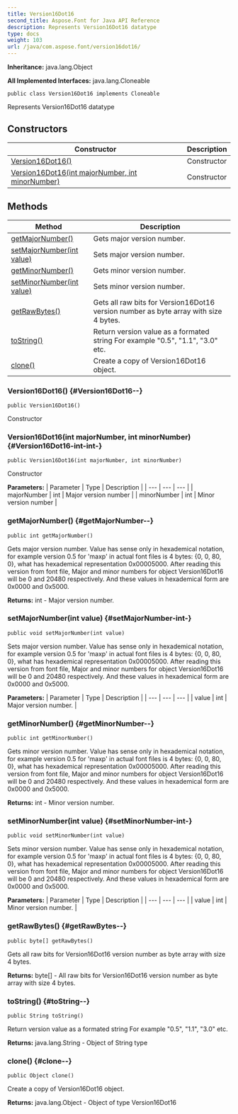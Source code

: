 ```yaml
---
title: Version16Dot16
second_title: Aspose.Font for Java API Reference
description: Represents Version16Dot16 datatype
type: docs
weight: 103
url: /java/com.aspose.font/version16dot16/
---
```

**Inheritance:**
java.lang.Object

**All Implemented Interfaces:**
java.lang.Cloneable
```
public class Version16Dot16 implements Cloneable
```

Represents Version16Dot16 datatype
## Constructors

| Constructor | Description |
| --- | --- |
| [Version16Dot16()](#Version16Dot16--) | Constructor |
| [Version16Dot16(int majorNumber, int minorNumber)](#Version16Dot16-int-int-) | Constructor |
## Methods

| Method | Description |
| --- | --- |
| [getMajorNumber()](#getMajorNumber--) | Gets major version number. |
| [setMajorNumber(int value)](#setMajorNumber-int-) | Sets major version number. |
| [getMinorNumber()](#getMinorNumber--) | Gets minor version number. |
| [setMinorNumber(int value)](#setMinorNumber-int-) | Sets minor version number. |
| [getRawBytes()](#getRawBytes--) | Gets all raw bits for Version16Dot16 version number as byte array with size 4 bytes. |
| [toString()](#toString--) | Return version value as a formated string For example "0.5", "1.1", "3.0" etc. |
| [clone()](#clone--) | Create a copy of  Version16Dot16  object. |
### Version16Dot16() {#Version16Dot16--}
```
public Version16Dot16()
```


Constructor

### Version16Dot16(int majorNumber, int minorNumber) {#Version16Dot16-int-int-}
```
public Version16Dot16(int majorNumber, int minorNumber)
```


Constructor

**Parameters:**
| Parameter | Type | Description |
| --- | --- | --- |
| majorNumber | int | Major version number |
| minorNumber | int | Minor version number |

### getMajorNumber() {#getMajorNumber--}
```
public int getMajorNumber()
```


Gets major version number. Value has sense only in hexademical notation, for example version 0.5 for 'maxp' in actual font files is 4 bytes: \{0, 0, 80, 0\}, what has hexademical representation 0x00005000. After reading this version from font file, Major and minor numbers for object  Version16Dot16  will be 0 and 20480 respectively. And these values in hexademical form are 0x0000 and 0x5000.

**Returns:**
int - Major version number.
### setMajorNumber(int value) {#setMajorNumber-int-}
```
public void setMajorNumber(int value)
```


Sets major version number. Value has sense only in hexademical notation, for example version 0.5 for 'maxp' in actual font files is 4 bytes: \{0, 0, 80, 0\}, what has hexademical representation 0x00005000. After reading this version from font file, Major and minor numbers for object  Version16Dot16  will be 0 and 20480 respectively. And these values in hexademical form are 0x0000 and 0x5000.

**Parameters:**
| Parameter | Type | Description |
| --- | --- | --- |
| value | int | Major version number. |

### getMinorNumber() {#getMinorNumber--}
```
public int getMinorNumber()
```


Gets minor version number. Value has sense only in hexademical notation, for example version 0.5 for 'maxp' in actual font files is 4 bytes: \{0, 0, 80, 0\}, what has hexademical representation 0x00005000. After reading this version from font file, Major and minor numbers for object  Version16Dot16  will be 0 and 20480 respectively. And these values in hexademical form are 0x0000 and 0x5000.

**Returns:**
int - Minor version number.
### setMinorNumber(int value) {#setMinorNumber-int-}
```
public void setMinorNumber(int value)
```


Sets minor version number. Value has sense only in hexademical notation, for example version 0.5 for 'maxp' in actual font files is 4 bytes: \{0, 0, 80, 0\}, what has hexademical representation 0x00005000. After reading this version from font file, Major and minor numbers for object  Version16Dot16  will be 0 and 20480 respectively. And these values in hexademical form are 0x0000 and 0x5000.

**Parameters:**
| Parameter | Type | Description |
| --- | --- | --- |
| value | int | Minor version number. |

### getRawBytes() {#getRawBytes--}
```
public byte[] getRawBytes()
```


Gets all raw bits for Version16Dot16 version number as byte array with size 4 bytes.

**Returns:**
byte[] - All raw bits for Version16Dot16 version number as byte array with size 4 bytes.
### toString() {#toString--}
```
public String toString()
```


Return version value as a formated string For example "0.5", "1.1", "3.0" etc.

**Returns:**
java.lang.String - Object of  String  type
### clone() {#clone--}
```
public Object clone()
```


Create a copy of  Version16Dot16  object.

**Returns:**
java.lang.Object - Object of type  Version16Dot16 
